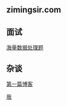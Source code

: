 ## zimingsir.com

## 面试
[海量数据处理题](https://zimingsir.com/interview/海量数据处理题.html)

## 杂谈
[第一篇博客](https://zimingsir.com/talk/第一篇博客.html)

[我](https://zimingsir.com/talk/我.html)

